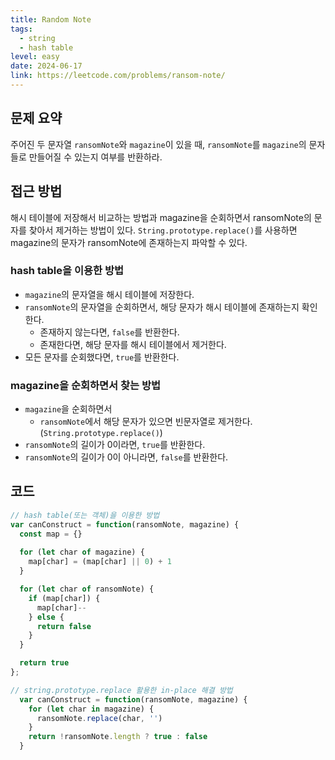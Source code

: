 ```yaml
---
title: Random Note
tags:
  - string
  - hash table
level: easy
date: 2024-06-17
link: https://leetcode.com/problems/ransom-note/
---
```


## 문제 요약

주어진 두 문자열 `ransomNote`와 `magazine`이 있을 때, `ransomNote`를 `magazine`의 문자들로 만들어질 수 있는지 여부를 반환하라.

## 접근 방법

해시 테이블에 저장해서 비교하는 방법과 magazine을 순회하면서 ransomNote의 문자를 찾아서 제거하는 방법이 있다.
`String.prototype.replace()`를 사용하면 magazine의 문자가 ransomNote에 존재하는지 파악할 수 있다.

### hash table을 이용한 방법

- `magazine`의 문자열을 해시 테이블에 저장한다.
- `ransomNote`의 문자열을 순회하면서, 해당 문자가 해시 테이블에 존재하는지 확인한다.
  - 존재하지 않는다면, `false`를 반환한다.
  - 존재한다면, 해당 문자를 해시 테이블에서 제거한다.
- 모든 문자를 순회했다면, `true`를 반환한다.

### magazine을 순회하면서 찾는 방법

- `magazine`을 순회하면서
  - `ransomNote`에서 해당 문자가 있으면 빈문자열로 제거한다. (`String.prototype.replace()`)
- `ransomNote`의 길이가 0이라면, `true`를 반환한다.
- `ransomNote`의 길이가 0이 아니라면, `false`를 반환한다.

## 코드

```js
// hash table(또는 객체)을 이용한 방법
var canConstruct = function(ransomNote, magazine) {
  const map = {}
  
  for (let char of magazine) {
    map[char] = (map[char] || 0) + 1
  }

  for (let char of ransomNote) {
    if (map[char]) {
      map[char]--
    } else {
      return false
    }
  }

  return true
};
```

```js
// string.prototype.replace 활용한 in-place 해결 방법
  var canConstruct = function(ransomNote, magazine) {
    for (let char in magazine) {
      ransomNote.replace(char, '')
    }
    return !ransomNote.length ? true : false
  }
```
